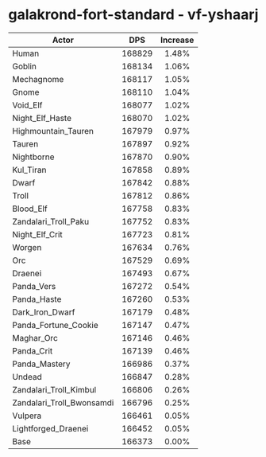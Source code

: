 # galakrond-fort-standard - vf-yshaarj
| Actor | DPS | Increase |
|---|:---:|:---:|
|Human|168829|1.48%|
|Goblin|168134|1.06%|
|Mechagnome|168117|1.05%|
|Gnome|168110|1.04%|
|Void_Elf|168077|1.02%|
|Night_Elf_Haste|168070|1.02%|
|Highmountain_Tauren|167979|0.97%|
|Tauren|167897|0.92%|
|Nightborne|167870|0.90%|
|Kul_Tiran|167858|0.89%|
|Dwarf|167842|0.88%|
|Troll|167812|0.86%|
|Blood_Elf|167758|0.83%|
|Zandalari_Troll_Paku|167752|0.83%|
|Night_Elf_Crit|167723|0.81%|
|Worgen|167634|0.76%|
|Orc|167529|0.69%|
|Draenei|167493|0.67%|
|Panda_Vers|167272|0.54%|
|Panda_Haste|167260|0.53%|
|Dark_Iron_Dwarf|167179|0.48%|
|Panda_Fortune_Cookie|167147|0.47%|
|Maghar_Orc|167146|0.46%|
|Panda_Crit|167139|0.46%|
|Panda_Mastery|166986|0.37%|
|Undead|166847|0.28%|
|Zandalari_Troll_Kimbul|166806|0.26%|
|Zandalari_Troll_Bwonsamdi|166796|0.25%|
|Vulpera|166461|0.05%|
|Lightforged_Draenei|166452|0.05%|
|Base|166373|0.00%|

